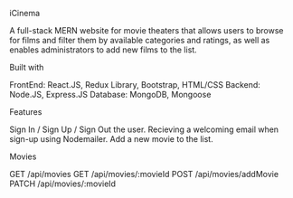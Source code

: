 iCinema

A full-stack MERN website for movie theaters that allows users to browse for films and filter them by available categories and ratings, as well as enables administrators to add new films to the list.

Built with

FrontEnd: React.JS, Redux Library, Bootstrap, HTML/CSS
Backend: Node.JS, Express.JS
Database: MongoDB, Mongoose

Features

Sign In / Sign Up / Sign Out the user.
Recieving a welcoming email when sign-up using Nodemailer.
Add a new movie to the list.

Movies


GET /api/movies
GET /api/movies/:movieId
POST /api/movies/addMovie
PATCH /api/movies/:movieId
